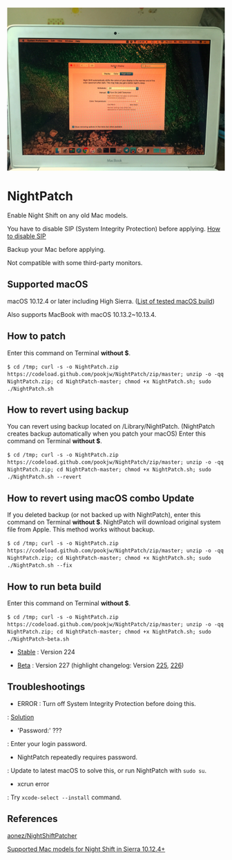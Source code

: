 ![Image](imgae.jpg)

# NightPatch

Enable Night Shift on any old Mac models.

You have to disable SIP (System Integrity Protection) before applying. [How to disable SIP](http://apple.stackexchange.com/a/209530)

Backup your Mac before applying.

Not compatible with some third-party monitors.

## Supported macOS

macOS 10.12.4 or later including High Sierra. ([List of tested macOS build](list.md))

Also supports MacBook with macOS 10.13.2~10.13.4.

## How to patch

Enter this command on Terminal **without $**.

`$ cd /tmp; curl -s -o NightPatch.zip https://codeload.github.com/pookjw/NightPatch/zip/master; unzip -o -qq NightPatch.zip; cd NightPatch-master; chmod +x NightPatch.sh; sudo ./NightPatch.sh`

## How to revert using backup

You can revert using backup located on /Library/NightPatch. (NightPatch creates backup automatically when you patch your macOS) Enter this command on Terminal **without $**.

`$ cd /tmp; curl -s -o NightPatch.zip https://codeload.github.com/pookjw/NightPatch/zip/master; unzip -o -qq NightPatch.zip; cd NightPatch-master; chmod +x NightPatch.sh; sudo ./NightPatch.sh --revert`

## How to revert using macOS combo Update

If you deleted backup (or not backed up with NightPatch), enter this command on Terminal **without $**. NightPatch will download original system file from Apple. This method works without backup.

`$ cd /tmp; curl -s -o NightPatch.zip https://codeload.github.com/pookjw/NightPatch/zip/master; unzip -o -qq NightPatch.zip; cd NightPatch-master; chmod +x NightPatch.sh; sudo ./NightPatch.sh --fix`

## How to run beta build

Enter this command on Terminal **without $**.

`$ cd /tmp; curl -s -o NightPatch.zip https://codeload.github.com/pookjw/NightPatch/zip/master; unzip -o -qq NightPatch.zip; cd NightPatch-master; chmod +x NightPatch.sh; sudo ./NightPatch-beta.sh`

- [Stable](https://github.com/pookjw/NightPatch/blob/master/NightPatch.sh) : Version 224

- [Beta](https://github.com/pookjw/NightPatch/blob/master/NightPatch-beta.sh) : Version 227 (highlight changelog: Version [225](https://github.com/pookjw/NightPatch/commit/6a435a6f9c7553f00607fcb355b6ce022a148e92), [226](https://github.com/pookjw/NightPatch/commit/8ab2ec0f6cccdcaa0118005cb9621387f720fb5a))

## Troubleshootings

- ERROR : Turn off System Integrity Protection before doing this.

: [Solution](http://apple.stackexchange.com/a/209530)

- 'Password:' ???

: Enter your login password.

- NightPatch repeatedly requires password.

: Update to latest macOS to solve this, or run NightPatch with `sudo su`.

- xcrun error

: Try `xcode-select --install` command.

## References

[aonez/NightShiftPatcher](https://github.com/aonez/NightShiftPatcher)

[Supported Mac models for Night Shift in Sierra 10.12.4+](https://pikeralpha.wordpress.com/2017/01/30/4398/)

